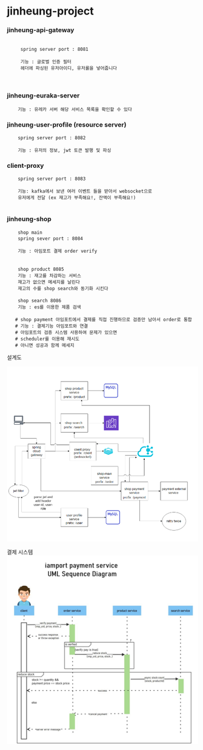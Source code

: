 # jinheung-project

### jinheung-api-gateway

```

     spring server port : 8081
     
     기능 : 글로벌 인증 필터 
     헤더에 파싱된 유저아이디, 유저롤을 넣어줍니다
     
     
```

### jinheung-euraka-server

```
    기능 : 유레카 서버 해당 서비스 목록을 확인할 수 있다
```

### jinheung-user-profile (resource server)

```
    spring server port : 8082
    
    기능 : 유저의 정보, jwt 토큰 발행 및 파싱
```

### client-proxy 

```
    spring server port : 8083
    
    기능: kafka에서 보낸 여러 이벤트 들을 받아서 websocket으로 
    유저에게 전달 (ex 재고가 부족해요!, 잔액이 부족해요!)
    
```



### jinheung-shop

```
    shop main
    spring sever port : 8084
    
    기능 : 아임포트 결제 order verify

 
    shop product 8085
    기능 : 재고를 차감하는 서비스
    재고가 없으면 메세지를 날린다
    재고의 수를 shop search와 동기화 시킨다 
    
    shop search 8086
    기능 : es를 이용한 제품 검색 
    
   # shop payment 아임포트에서 결제를 직접 진행하므로 검증만 남아서 order로 통합
   # 기능 : 결제기능 아임포트와 연결 
   # 아임포트의 검증 시스템 사용하여 문제가 있으면 
   # scheduler를 이용해 재시도
   # 아니면 성공과 함께 메세지 

```
설계도

![](포트폴리오.png)

결제 시스템
![](결제_다이어그램.jpg)